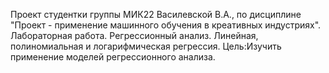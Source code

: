 Проект студентки группы МИК22 Василевской В.А., по дисциплине "Проект - применение машинного обучения в креативных индустриях". Лабораторная работа. Регрессионный анализ. Линейная, полиномиальная и логарифмическая регрессия. Цель:Изучить применение моделей регрессионного анализа.
